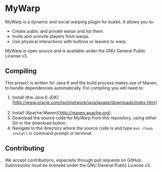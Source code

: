 MyWarp
==========

MyWarp is a dynamic and social warping plugin for bukkit. It allows you to:

* Create public and private warps and list them.
* Invite and uninvite players from warps.
* Use physical interactions with buttons or leavers to warp.

MyWarp is open source and is available under the GNU General Public License v3.

Compiling
---------

This project is written for Java 6 and the build process makes use of Maven, to handle dependencies automatically.
For compiling you will need to:

1. Install (the Java 6 JDK)[http://www.oracle.com/technetwork/java/javase/downloads/index.html].
2. Install (Apache Maven)[http://maven.apache.org].
3. Download the source code for MyWarp from this repository, using either Git or the download button.
4. Navigate to the directory where the source code is and type `mvn clean install` in command prompt or terminal. 

Contributing
------------

We accept contributions, especially through pull requests on GitHub. Submissions 
must be licensed under the GNU General Public License v3.